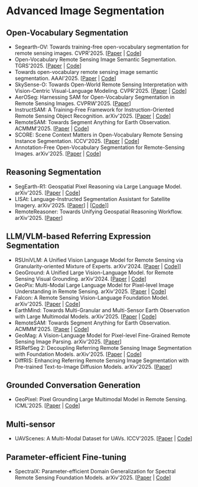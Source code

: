 # Advanced Image Segmentation

## Open-Vocabulary Segmentation

- Segearth-OV: Towards training-free open-vocabulary segmentation for remote sensing images. CVPR'2025. [[Paper](https://openaccess.thecvf.com/content/CVPR2025/html/Li_SegEarth-OV_Towards_Training-Free_Open-Vocabulary_Segmentation_for_Remote_Sensing_Images_CVPR_2025_paper.html) | [Code](https://github.com/likyoo/SegEarth-OV)]
- Open-Vocabulary Remote Sensing Image Semantic Segmentation. TGRS'2025. [[Paper](https://arxiv.org/abs/2409.07683) | [Code](https://github.com/caoql98/OVRS)]
- Towards open-vocabulary remote sensing image semantic segmentation. AAAI'2025. [[Paper](https://ojs.aaai.org/index.php/AAAI/article/view/33022) | [Code](https://github.com/yecy749/GSNet)]
- SkySense-O: Towards Open-World Remote Sensing Interpretation with Vision-Centric Visual-Language Modeling. CVPR'2025. [[Paper](https://openaccess.thecvf.com/content/CVPR2025/papers/Zhu_SkySense-O_Towards_Open-World_Remote_Sensing_Interpretation_with_Vision-Centric_Visual-Language_Modeling_CVPR_2025_paper.pdf) | [Code](https://github.com/zqcrafts/SkySense-O)]
- AerOSeg: Harnessing SAM for Open-Vocabulary Segmentation in Remote Sensing Images. CVPRW'2025. [[Paper](https://openaccess.thecvf.com/content/CVPR2025W/EarthVision/html/Dutta_AerOSeg_Harnessing_SAM_for_Open-Vocabulary_Segmentation_in_Remote_Sensing_Images_CVPRW_2025_paper.html)]
- InstructSAM: A Training-Free Framework for Instruction-Oriented Remote Sensing Object Recognition. arXiv'2025. [[Paper](https://arxiv.org/abs/2505.15818) | [Code](https://github.com/VoyagerXvoyagerx/InstructSAM)]
- RemoteSAM: Towards Segment Anything for Earth Observation. ACMMM'2025. [[Paper](https://arxiv.org/abs/2505.18022) | [Code](https://github.com/1e12Leon/RemoteSAM)]
- SCORE: Scene Context Matters in Open-Vocabulary Remote Sensing Instance Segmentation. ICCV'2025. [[Paper](https://arxiv.org/abs/2507.12857) | [Code](https://github.com/HuangShiqi128/SCORE)]
- Annotation-Free Open-Vocabulary Segmentation for Remote-Sensing Images. arXiv'2025. [[Paper](https://arxiv.org/abs/2508.18067) | [Code](https://github.com/earth-insights/SegEarth-OV-2)]

## Reasoning Segmentation

- SegEarth-R1: Geospatial Pixel Reasoning via Large Language Model. arXiv'2025. [[Paper](https://arxiv.org/abs/2504.09644) | [Code](https://github.com/earth-insights/SegEarth-R1)]
- LISAt: Language-Instructed Segmentation Assistant for Satellite Imagery. arXiv'2025. [[Paper](https://arxiv.org/abs/2505.02829)] | [[Code](https://github.com/lisat-bair/LISAt_code)]]
- RemoteReasoner: Towards Unifying Geospatial Reasoning Workflow. arXiv'2025. [[Paper](https://arxiv.org/abs/2507.19280)]

## LLM/VLM-based Referring Expression Segmentation

- RSUniVLM: A Unified Vision Language Model for Remote Sensing via Granularity-oriented Mixture of Experts. arXiv'2024. [[Paper](https://arxiv.org/abs/2412.05679) | [Code](https://github.com/xuliu-cyber/RSUniVLM)]]
- GeoGround: A Unified Large Vision-Language Model. for Remote Sensing Visual Grounding. arXiv'2024. [[Paper](http://arxiv.org/abs/2411.11904) | [Code](https://github.com/zytx121/GeoGround)]
- GeoPix: Multi-Modal Large Language Model for Pixel-level Image Understanding in Remote Sensing. arXiv'2025. [[Paper](https://arxiv.org/abs/2501.06828) | [Code](https://github.com/Norman-Ou/GeoPix)]
- Falcon: A Remote Sensing Vision-Language Foundation Model. arXiv'2025. [[Paper](https://arxiv.org/abs/2503.11070) | [Code](https://github.com/TianHuiLab/Falcon)]
- EarthMind: Towards Multi-Granular and Multi-Sensor Earth Observation with Large Multimodal Models. arXiv'2025. [[Paper](https://arxiv.org/abs/2506.01667) | [Code](https://github.com/shuyansy/EarthMind)]
- RemoteSAM: Towards Segment Anything for Earth Observation. ACMMM'2025. [[Paper](https://arxiv.org/abs/2505.18022) | [Code](https://github.com/1e12Leon/RemoteSAM)]
- GeoMag: A Vision-Language Model for Pixel-level Fine-Grained Remote Sensing Image Parsing. arXiv'2025. [[Paper](https://arxiv.org/abs/2507.05887)]
- RSRefSeg 2: Decoupling Referring Remote Sensing Image Segmentation with Foundation Models. arXiv'2025. [[Paper](https://arxiv.org/abs/2507.06231) | [Code](https://github.com/KyanChen/RSRefSeg2)]
- DiffRIS: Enhancing Referring Remote Sensing Image Segmentation with Pre-trained Text-to-Image Diffusion Models. arXiv'2025. [[Paper](https://arxiv.org/abs/2506.18946)]

## Grounded Conversation Generation

- GeoPixel: Pixel Grounding Large Multimodal Model in Remote Sensing. ICML'2025. [[Paper](https://arxiv.org/abs/2501.13925) | [Code](https://github.com/mbzuai-oryx/GeoPixel)]

## Multi-sensor

- UAVScenes: A Multi-Modal Dataset for UAVs. ICCV'2025. [[Paper](http://arxiv.org/abs/2507.22412) | [Code](https://github.com/sijieaaa/UAVScenes)]

## Parameter-efficient Fine-tuning

- SpectralX: Parameter-efficient Domain Generalization for Spectral Remote Sensing Foundation Models. arXiv'2025. [[Paper](https://arxiv.org/abs/2508.01731) | [Code](https://github.com/YuxiangZhang-BIT/SpectralX)]
